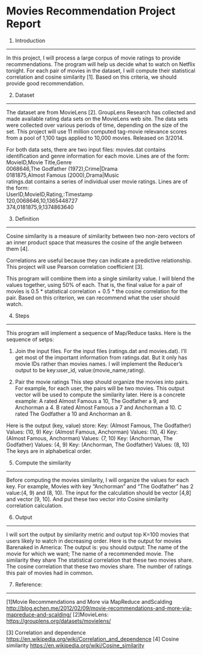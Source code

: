 Movies Recommendation Project Report
====
1. Introduction
------- 
In this project, I will process a large corpus of movie ratings to provide recommendations. The program will help us decide what to watch on Netflix tonight. For each pair of movies in the dataset, I will compute their statistical correlation and cosine similarity [1]. Based on this criteria, we should provide good recommendation.

2. Dataset
------- 
The dataset are from MovieLens [2]. GroupLens Research has collected and made available
rating data sets on the MovieLens web site. The data sets were collected over various periods of
time, depending on the size of the set. This project will use 11 million computed tag-movie
relevance scores from a pool of 1,100 tags applied to 10,000 movies. Released on 3/2014.

For both data sets, there are two input files:
movies.dat contains identification and genre information for each movie.
Lines are of the form:  
MovieID,Movie Title,Genre  
0068646,The Godfather (1972),Crime|Drama  
0181875,Almost Famous (2000),Drama|Music  
ratings.dat contains a series of individual user movie ratings.
Lines are of the form:  
UserID,MovieID,Rating,:Timestamp  
120,0068646,10,1365448727  
374,0181875,9,1374863640  

3. Definition
------- 
Cosine similarity is a measure of similarity between two non-zero vectors of an inner product space that measures the cosine of the angle between them [4].
 



Correlations are useful because they can indicate a predictive relationship. 
This project will use Pearson correlation coefficient [3].





This program will combine them into a  single similarity value. I will blend the values  together, using 50% of  each.  That  is, the final  value  for  a   pair  of movies  is    0.5  *   statistical  correlation  +   0.5  * the  cosine  correlation  for  the  pair. Based on this criterion, we can recommend what the user should watch. 

4. Steps
-----
This program will implement a sequence of Map/Reduce tasks. Here is the sequence of setps:
1. Join the input files.
For the input files (ratings.dat  and  movies.dat). I’ll get most of the important information from ratings.dat. But it only has movie IDs rather than movies names. I will implement the Reducer’s output to be key:user_id, value:(movie_name,rating).

2. Pair the movie ratings
This step should organize the movies into pairs. For example, for each user, the pairs will be two movies. This output vector will be used to compute the similarity later.
Here is a concrete example:
A rated Almost Famous a 10, The Godfather a 9, and Anchorman a 4. 
B rated  Almost Famous a 7 and Anchorman a 10. 
C rated The Godfather a 10 and Anchorman an 8. 

Here is the output (key, value) store:
Key: (Almost Famous, The Godfather) Values: (10, 9) 
Key: (Almost Famous, Anchorman) Values: (10, 4)
Key: (Almost Famous, Anchorman) Values: (7, 10) 
Key: (Anchorman, The Godfather) Values: (4, 9)
Key: (Anchorman, The Godfather) Values: (8, 10) 
The keys are in alphabetical order.

5. Compute the similarity
------- 
Before computing the movies similarity, I will organize the values for each key. For example, Movies with key “Anchorman” and “The Godfather” has 2 value:(4, 9) and (8, 10).
The input for the calculation should be vector [4,8] and vector [9, 10]. And put these two vector into Cosine similarity correlation calculation.





 
6. Output
------- 

I will sort  the  output  by  similarity  metric  and output top K=100 movies that users likely to watch in decreasing order.
Here is the output for movies Barenaked in America:
The output is:
you should output:
The name of the movie for which we want;
The name of a recommended movie.
The similarity they share
The statistical correlation that these two movies share.
The cosine correlation that these two movies share.
The number of ratings this pair of movies had in common.


7. Reference:
------- 
[1]Movie Recommendations and More via MapReduce andScalding
http://blog.echen.me/2012/02/09/movie-recommendations-and-more-via-mapreduce-and-scalding/
[2]MovieLens: https://grouplens.org/datasets/movielens/

[3] Correlation and dependence https://en.wikipedia.org/wiki/Correlation_and_dependence
[4] Cosine similarity
https://en.wikipedia.org/wiki/Cosine_similarity
